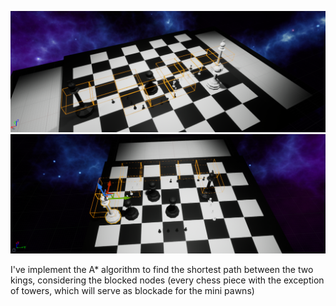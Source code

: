 ![Pathfinding 1](img/Pathfinding1.png)
![Pathfinding 2](img/Pathfinding2.png)

I've implement the A* algorithm to find the shortest path between the two kings, considering the blocked nodes (every chess piece with the exception of towers, which will serve as blockade for the mini pawns)

